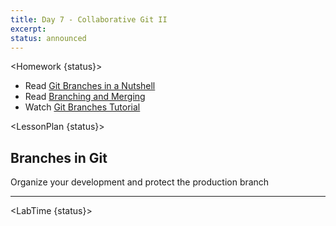 ```yaml
---
title: Day 7 - Collaborative Git II
excerpt:
status: announced
---
```


<script>

	import Homework from "$lib/components/Homework.svelte";
	import LessonPlan from "$lib/components/LessonPlan.svelte";
	import LabTime from "$lib/components/LabTime.svelte";

</script>

<Homework {status}>

- Read [Git Branches in a Nutshell](https://git-scm.com/book/en/v2/Git-Branching-Branches-in-a-Nutshell)
- Read [Branching and Merging](https://git-scm.com/book/en/v2/Git-Branching-Basic-Branching-and-Merging)
- Watch [Git Branches Tutorial](https://youtu.be/e2IbNHi4uCI)

</Homework>

<LessonPlan {status}>

## Branches in Git

Organize your development and protect the production branch

---

</LessonPlan>

<LabTime {status}>

</LabTime>
